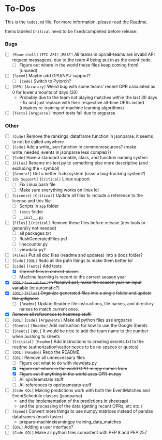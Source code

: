 # To-Dos
This is the `todos.md` file. For more information, please read the [Readme](README.md).

Items labeled `Critical` need to be fixed/completed before release.

### Bugs
  - [ ] `[Powershell]` `[FTC API]` `[REST]` All teams in opr/all-teams are invalid API request messagees, due to the team # being put in as the event code.
    - [ ] Figure out where in the world these files keep coming from! (unused)
  - [ ] `[Speed]` Maybe add GPU/NPU support?
    - [ ] `[Code]` Switch to Pytorch?
  - [ ] `[OPR]` `[Accuracy]` Weird bug with some teams' recent OPR calculated as 0 for lower amounts of days (30)
    - Probably due to the team not playing matches within the last 30 days - fix and just replace with their respective all-time OPRs insted (requires re-training of machine learning algorithms)
  - [ ] `[Tests]` `[Argparse]` Import tests fail due to argparse.

### Other
  - [ ] `[Code]` Remove the rankings_dataframe function in jsonparse, it seems to not be called anywhere
  - [ ] `[Code]` Add a write_json function in commonresources? (make write_needed_events in jsonparse less complex?)
  - [ ] `[Code]` Have a standard variable, class, and function naming system
  - [ ] `[Files]` Rename ml-test.py to something else more descriptive (and excluding the - symbol)
  - [ ] `[General]` Get a better Todo system (usse a bug-tracking system?)
  - [ ] `[OS Support]` `[Critical]` Linux support
    - [ ] Fix Linux bash file
    - [ ] Make sure everything works on linux lol
  - [ ] `[License]` `[Critical]` Update all files to include a reference to the license and this file
    - [ ] Scripts in `app` folder
    - [ ] `tests` folder
    - [ ] `__init__.py`
  - [ ] `[Files]` `[Critical]` Remove these files before release (dev tools or generally not needed)
    - [ ] all packages.txt
    - [ ] flushGeneratedFiles.ps1
    - [ ] linecounter.py
    - [ ] viewdata.py?
  - [ ] `[Files]` Put all doc files (readme and updates) into a docs folder?
  - [ ] `[Code]` `[QOL]` Redo all the path things to make them better lol
  - [ ] `[Code]` `[Tests]` Add tests
    - [X] ~~Correct files in correct places~~
    - [ ] Machine learning is recent to the correct season  year
  - [X] ~~`[QOL]` `[variables]` In ftcapiv4.ps1, make the season year an input variable~~ (or automatic?)
  - [X] ~~`[QOL]` `[Files]` Organize generated files into a single folder and update the .gitignore~~
    - [ ] `[Readme]` Update Readme file instructions, file names, and directory names to match current ones.
  - [X] ~~Remove all references to heatmap stuff.~~
  - [ ] `[QOL]` `[Code]` `[Arguments]` Make all python files use argparse
  - [ ] `[Sheets]` `[Readme]` Add instruction for how to use the Google Sheets
  - [ ] `[Sheets]` `[QOL]` It would be nice to add the team name to the number when pushing to sheets
  - [ ] `[Critical]` `[Readme]` Add instructions to creating secrets.txt to the readme (authorizationheader needs to be no spaces or quotes)
  - [ ] `[QOL]` `[Readme]` Redo the README.
  - [ ] `[QOL]` Remove all unneccessary files
    - [ ] Figure out what to do with viewdata.py
    - [X] ~~Figure out where in the world OPR-m.npy comes from~~
    - [X] ~~Figure out if anything in the world uses OPR-m.npy~~
    - [ ] All opr/teamstats stuff
    - [ ] All references to opr/teamstats stuff
  - [ ] `[Code QOL]` Making predictions work with both the EventMatches and EventSchedule classes (jsonparse)
    - and the implementation of the predictions in sheetsapi
    - and the processing of the data (getting recent OPRs, etc etc.)
  - [ ] `[Speed]` Convert more things to use numpy matrices instead of pandas dataframes (much faster)
    - prepare-machinelearningpy training_data_matches
  - [ ] `[QOL]` Adding a user interface?
  - [ ] `[Code QOL]` Make all python files consistent with PEP 8 and PEP 257